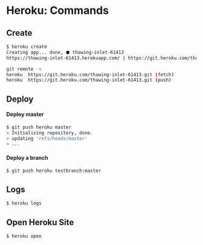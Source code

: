 # Heroku: Commands

## Create

```bash
$ heroku create
Creating app... done, ⬢ thawing-inlet-61413
https://thawing-inlet-61413.herokuapp.com/ | https://git.heroku.com/thawing-inlet-61413.git
```

```bash
git remote -v
heroku  https://git.heroku.com/thawing-inlet-61413.git (fetch)
heroku  https://git.heroku.com/thawing-inlet-61413.git (push)
```

## Deploy

#### Deploy master

```bash
$ git push heroku master
> Initializing repository, done.
> updating 'refs/heads/master'
> ...
```

#### Deploy a branch

```bash
$ git push heroku testbranch:master
```

## Logs

```bash
$ heroku logs
```

## Open Heroku Site

```bash
$ heroku open
```
